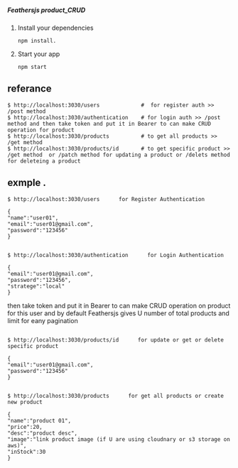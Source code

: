 ##### Feathersjs product_CRUD

 
 1. Install your dependencies

    ```
    npm install.
    ```

2. Start your app

    ```
    npm start
    ```

## referance

```
$ http://localhost:3030/users             #  for register auth >> /post method
$ http://localhost:3030/authentication    # for login auth >> /post method and then take token and put it in Bearer to can make CRUD operation for product
$ http://localhost:3030/products          # to get all products >> /get method
$ http://localhost:3030/products/id       # to get specific product >> /get method  or /patch method for updating a product or /delets method for deleteing a product
```
 


## exmple .

```
$ http://localhost:3030/users      for Register Authentication 

{
"name":"user01",
"email":"user01@gmail.com",
"password":"123456"
}
 ```
 
 
```

$ http://localhost:3030/authentication      for Login Authentication 

{
"email":"user01@gmail.com",
"password":"123456",
"stratege":"local"
}
 ```
  then take token and put it in Bearer to can make CRUD operation on product for this user and by default Feathersjs gives U number of total products and limit for eany pagination 
 
 ```

$ http://localhost:3030/products/id      for update or get or delete specific product 

{
"email":"user01@gmail.com",
"password":"123456"
}
 ```
 
 
 ```

$ http://localhost:3030/products      for get all products or create new product

{
"name":"product 01",
"price":20,
"desc":"product desc",
"image":"link product image (if U are using cloudnary or s3 storage on aws)",
"inStock":30
}
 ```
 
